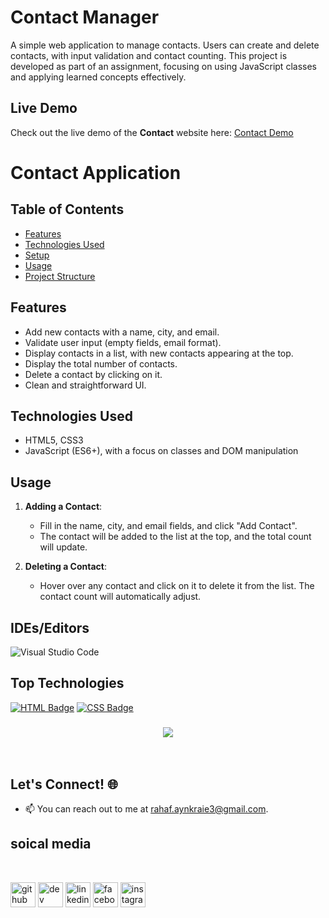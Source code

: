 # Contact Manager

A simple web application to manage contacts. Users can create and delete contacts, with input validation and contact counting. This project is developed as part of an assignment, focusing on using JavaScript classes and applying learned concepts effectively.

## Live Demo
Check out the live demo of the **Contact** website here:
[Contact Demo](https://rahaf-ayn-kraie.github.io/contacts/)
# Contact Application

## Table of Contents

- [Features](#features)
- [Technologies Used](#technologies-used)
- [Setup](#setup)
- [Usage](#usage)
- [Project Structure](#project-structure)

## Features

- Add new contacts with a name, city, and email.
- Validate user input (empty fields, email format).
- Display contacts in a list, with new contacts appearing at the top.
- Display the total number of contacts.
- Delete a contact by clicking on it.
- Clean and straightforward UI.

## Technologies Used

- HTML5, CSS3
- JavaScript (ES6+), with a focus on classes and DOM manipulation

## Usage

1. **Adding a Contact**:
   - Fill in the name, city, and email fields, and click "Add Contact".
   - The contact will be added to the list at the top, and the total count will update.

2. **Deleting a Contact**:
   - Hover over any contact and click on it to delete it from the list. The contact count will automatically adjust.

## IDEs/Editors

![Visual Studio Code](https://img.shields.io/badge/Visual%20Studio%20Code-0078d7.svg?style=for-the-badge&logo=visual-studio-code&logoColor=white)
## Top Technologies


[![HTML Badge](https://img.shields.io/badge/-HTML-E34F26?style=for-the-badge&labelColor=black&logo=html5&logoColor=E34F26)](#)
[![CSS Badge](https://img.shields.io/badge/-CSS-1572B6?style=for-the-badge&labelColor=black&logo=css3&logoColor=1572B6)](#)

<h3 align="center">
    <img src="https://readme-typing-svg.herokuapp.com/?
font=Righteous&size=25&center=true&vCenter=true&width=500&height=70&duration=4000&lines=Thanks+for+visiting!+✌️;+Shoot+me+a+
message+on+email!;Rahaf+:)">
</h3>

<br/>

## Let's Connect! 🌐

- 📫 You can reach out to me at [rahaf.aynkraie3@gmail.com](mailto:rahaf.aynkraie3@gmail.com).
## soical media 


<br>

[<img src='https://cdn.jsdelivr.net/npm/simple-icons@3.0.1/icons/github.svg' alt='github' height='40'>](https://github.com/Rahaf-Ayn-Kraie)  [<img src='https://cdn.jsdelivr.net/npm/simple-icons@3.0.1/icons/dev-dot-to.svg' alt='dev' height='40'>](https://dev.to/rahaf.AK)  [<img src='https://cdn.jsdelivr.net/npm/simple-icons@3.0.1/icons/linkedin.svg' alt='linkedin' height='40'>](https://www.linkedin.com/in/rahaf-AK/)  [<img src='https://cdn.jsdelivr.net/npm/simple-icons@3.0.1/icons/facebook.svg' alt='facebook' height='40'>](https://www.facebook.com/rahaf-AK)  [<img src='https://cdn.jsdelivr.net/npm/simple-icons@3.0.1/icons/instagram.svg' alt='instagram' height='40'>](https://www.instagram.com/rahaf-ak/)


